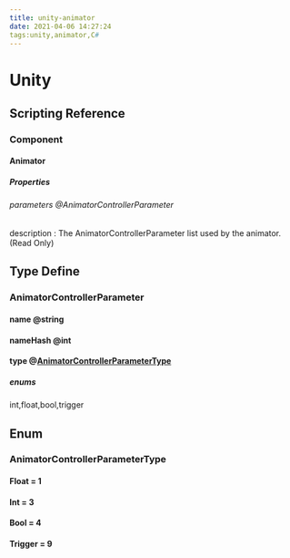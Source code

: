 ```yaml
---
title: unity-animator
date: 2021-04-06 14:27:24
tags:unity,animator,C#
---
```


# Unity

## Scripting Reference

### Component

#### Animator

##### Properties

###### parameters @AnimatorControllerParameter

description : The AnimatorControllerParameter list used by the animator. (Read Only)



## Type Define

### AnimatorControllerParameter

#### name @string

#### nameHash @int

#### type @[AnimatorControllerParameterType](#Enum:AnimatorControllerParameterType)

##### enums

int,float,bool,trigger



## Enum

### AnimatorControllerParameterType

#### Float = 1

#### Int = 3

#### Bool = 4

#### Trigger = 9






